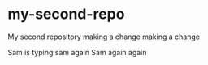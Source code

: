 # my-second-repo
My second repository
making a change
making a change

Sam is typing
sam again
Sam again again